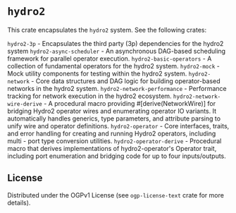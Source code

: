 # `hydro2`
This crate encapsulates the `hydro2` system.
See the following crates:

`hydro2-3p`                  - Encapsulates the third party (3p) dependencies for the hydro2 system
`hydro2-async-scheduler`     - An asynchronous DAG-based scheduling framework for parallel operator execution.
`hydro2-basic-operators`     - A collection of fundamental operators for the hydro2 system.
`hydro2-mock`                - Mock utility components for testing within the hydro2 system.
`hydro2-network`             - Core data structures and DAG logic for building operator-based networks in the hydro2 system.
`hydro2-network-performance` - Performance tracking for network execution in the hydro2 ecosystem.
`hydro2-network-wire-derive` - A procedural macro providing #[derive(NetworkWire)] for bridging Hydro2 operator wires and enumerating operator IO variants. It automatically handles generics, type parameters, and attribute parsing to unify wire and operator definitions.
`hydro2-operator`            - Core interfaces, traits, and error handling for creating and running Hydro2 operators, including multi - port type conversion utilities.
`hydro2-operator-derive`     - Procedural macro that derives implementations of hydro2-operator's Operator trait, including port enumeration and bridging code for up to four inputs/outputs.

## License

Distributed under the OGPv1 License (see `ogp-license-text` crate for more details).
